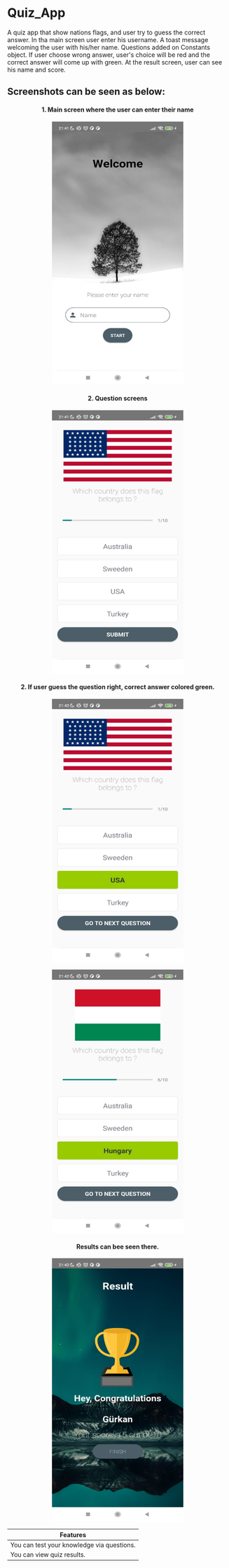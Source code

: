 # Quiz_App
A quiz app that show nations flags, and user try to guess the correct answer. In tha main screen user enter his username. A toast message welcoming the user with his/her name.
Questions added on Constants object. If user choose wrong answer, user's choice will be red and the correct answer will come up with green. At the result screen, user 
can see his name and score. 
<table align="center">
 <thead>
  <tr>
   <th> Features </th>
  </tr>
 </thead>
 <tbody>
  <tr><td>You can test your knowledge via questions.</td></tr>
  <tr><td>You can view quiz results.</td></tr>
  
## Screenshots can be seen as below:


<h4 align="center">
1. Main screen where the user can enter their name
</h4>

  

<p align="center">
 <img src="https://raw.githubusercontent.com/ihtiyargurkan/Quiz_App/master/screenshot_1.jpg " width="300" height="600">   
</p>
 
 
<h4 align="center">
2. Question screens
</h4>
 

<p align="center">
 <img src="https://raw.githubusercontent.com/ihtiyargurkan/Quiz_App/master/screenshot_2.jpg " width="300" height="600">   
</p>

<h4 align="center">
2. If user guess the question right, correct answer colored green.
</h4>

<p align="center">
 <img src="https://raw.githubusercontent.com/ihtiyargurkan/Quiz_App/master/screenshot_3.jpg " width="300" height="600">   
</p>  
  

<p align="center">
 <img src="https://raw.githubusercontent.com/ihtiyargurkan/Quiz_App/master/screenshot_4.jpg " width="300" height="600">   
</p>  
<h4 align="center">
Results can bee seen there.
</h4>

<p align="center">
 <img src="https://raw.githubusercontent.com/ihtiyargurkan/Quiz_App/master/screenshot_5.jpg " width="300" height="600">   
</p>  
  

